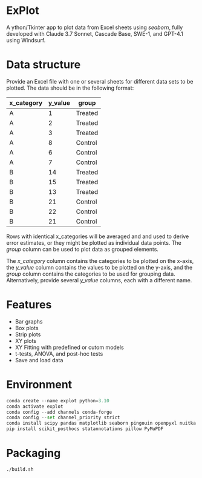 # ExPlot
A ython/Tkinter app to plot data from Excel sheets using *seaborn*, fully developed with Claude 3.7 Sonnet, Cascade Base, SWE-1, and GPT-4.1 using Windsurf.

# Data structure
Provide an Excel file with one or several sheets for different data sets to be plotted. The data should be in the following format:

| x_category | y_value |  group  |
|------------|---------|---------|
| A          | 1       | Treated |
| A          | 2       | Treated |
| A          | 3       | Treated |
| A          | 8       | Control |
| A          | 6       | Control |
| A          | 7       | Control |
| B          | 14      | Treated |
| B          | 15      | Treated |
| B          | 13      | Treated |
| B          | 21      | Control |
| B          | 22      | Control |
| B          | 21      | Control |

Rows with identical x_categories will be averaged and and used to derive error estimates, or they might be plotted as individual data points. The *group* column can be used to plot data as grouped elements.

The *x_category* column contains the categories to be plotted on the x-axis, the *y_value* column contains the values to be plotted on the y-axis, and the *group* column contains the categories to be used for grouping data.
Alternatively, provide several *y_value* columns, each with a different name.

# Features
- Bar graphs
- Box plots
- Strip plots
- XY plots
- XY Fitting with predefined or cutom models
- t-tests, ANOVA, and post-hoc tests
- Save and load data

# Environment
```python
conda create --name explot python=3.10
conda activate explot
conda config --add channels conda-forge
conda config --set channel_priority strict
conda install scipy pandas matplotlib seaborn pingouin openpyxl nuitka
pip install scikit_posthocs statannotations pillow PyMuPDF
```

# Packaging
```bash
./build.sh
```



